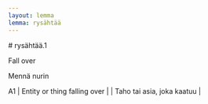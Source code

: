 ```yaml
---
layout: lemma
lemma: rysähtää
---
```


<div class="sense">
# <span class="sensename">rysähtää.1</span>

<span class="description">Fall over</span>

<span class="description">Mennä nurin</span>

A1 | Entity or thing falling over |   | Taho tai asia, joka kaatuu |  

</div>

